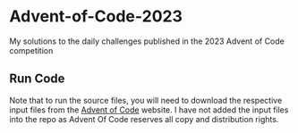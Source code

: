 # Advent-of-Code-2023
My solutions to the daily challenges published in the 2023 Advent of Code competition


## Run Code
Note that to run the source files, you will need to download the respective input files from the [Advent of Code](https://adventofcode.com) website. I have not added the input files into the repo as Advent Of Code reserves all copy and distribution rights.
